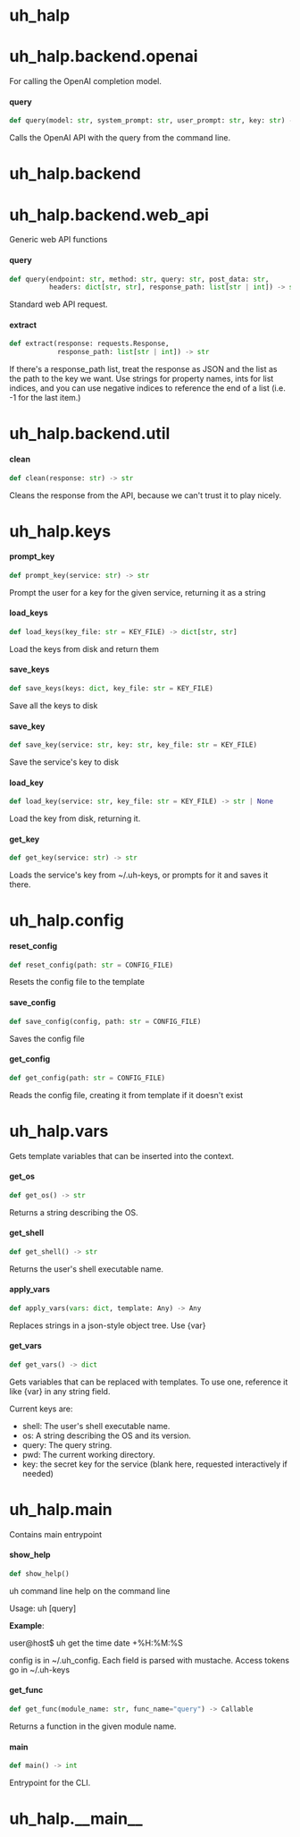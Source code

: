 <a id="uh_halp"></a>

# uh\_halp

<a id="uh_halp.backend.openai"></a>

# uh\_halp.backend.openai

For calling the OpenAI completion model.

<a id="uh_halp.backend.openai.query"></a>

#### query

```python
def query(model: str, system_prompt: str, user_prompt: str, key: str) -> str
```

Calls the OpenAI API with the query from the command line.

<a id="uh_halp.backend"></a>

# uh\_halp.backend

<a id="uh_halp.backend.web_api"></a>

# uh\_halp.backend.web\_api

Generic web API functions

<a id="uh_halp.backend.web_api.query"></a>

#### query

```python
def query(endpoint: str, method: str, query: str, post_data: str,
          headers: dict[str, str], response_path: list[str | int]) -> str
```

Standard web API request.

<a id="uh_halp.backend.web_api.extract"></a>

#### extract

```python
def extract(response: requests.Response,
            response_path: list[str | int]) -> str
```

If there's a response_path list, treat the response as JSON and the list as
the path to the key we want. Use strings for property names, ints for list
indices, and you can use negative indices to reference the end of a list
(i.e. -1 for the last item.)

<a id="uh_halp.backend.util"></a>

# uh\_halp.backend.util

<a id="uh_halp.backend.util.clean"></a>

#### clean

```python
def clean(response: str) -> str
```

Cleans the response from the API, because we can't trust it to play nicely.

<a id="uh_halp.keys"></a>

# uh\_halp.keys

<a id="uh_halp.keys.prompt_key"></a>

#### prompt\_key

```python
def prompt_key(service: str) -> str
```

Prompt the user for a key for the given service, returning it as a string

<a id="uh_halp.keys.load_keys"></a>

#### load\_keys

```python
def load_keys(key_file: str = KEY_FILE) -> dict[str, str]
```

Load the keys from disk and return them

<a id="uh_halp.keys.save_keys"></a>

#### save\_keys

```python
def save_keys(keys: dict, key_file: str = KEY_FILE)
```

Save all the keys to disk

<a id="uh_halp.keys.save_key"></a>

#### save\_key

```python
def save_key(service: str, key: str, key_file: str = KEY_FILE)
```

Save the service's key to disk

<a id="uh_halp.keys.load_key"></a>

#### load\_key

```python
def load_key(service: str, key_file: str = KEY_FILE) -> str | None
```

Load the key from disk, returning it.

<a id="uh_halp.keys.get_key"></a>

#### get\_key

```python
def get_key(service: str) -> str
```

Loads the service's key from ~/.uh-keys, or prompts for it and saves it there.

<a id="uh_halp.config"></a>

# uh\_halp.config

<a id="uh_halp.config.reset_config"></a>

#### reset\_config

```python
def reset_config(path: str = CONFIG_FILE)
```

Resets the config file to the template

<a id="uh_halp.config.save_config"></a>

#### save\_config

```python
def save_config(config, path: str = CONFIG_FILE)
```

Saves the config file

<a id="uh_halp.config.get_config"></a>

#### get\_config

```python
def get_config(path: str = CONFIG_FILE)
```

Reads the config file, creating it from template if it doesn't exist

<a id="uh_halp.vars"></a>

# uh\_halp.vars

Gets template variables that can be inserted into the context.

<a id="uh_halp.vars.get_os"></a>

#### get\_os

```python
def get_os() -> str
```

Returns a string describing the OS.

<a id="uh_halp.vars.get_shell"></a>

#### get\_shell

```python
def get_shell() -> str
```

Returns the user's shell executable name.

<a id="uh_halp.vars.apply_vars"></a>

#### apply\_vars

```python
def apply_vars(vars: dict, template: Any) -> Any
```

Replaces strings in a json-style object tree. Use {var}

<a id="uh_halp.vars.get_vars"></a>

#### get\_vars

```python
def get_vars() -> dict
```

Gets variables that can be replaced with templates.
To use one, reference it like {var} in any string field.

Current keys are:

- shell: The user's shell executable name.
- os: A string describing the OS and its version.
- query: The query string.
- pwd: The current working directory.
- key: the secret key for the service (blank here, requested interactively if needed)

<a id="uh_halp.main"></a>

# uh\_halp.main

Contains main entrypoint

<a id="uh_halp.main.show_help"></a>

#### show\_help

```python
def show_help()
```

uh
command line help on the command line

Usage: uh [query]

**Example**:

  user@host$ uh get the time
  date +%H:%M:%S

  config is in ~/.uh_config. Each field is parsed with mustache.
  Access tokens go in ~/.uh-keys

<a id="uh_halp.main.get_func"></a>

#### get\_func

```python
def get_func(module_name: str, func_name="query") -> Callable
```

Returns a function in the given module name.

<a id="uh_halp.main.main"></a>

#### main

```python
def main() -> int
```

Entrypoint for the CLI.

<a id="uh_halp.__main__"></a>

# uh\_halp.\_\_main\_\_

